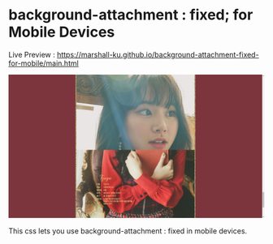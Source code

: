 # background-attachment : fixed; for Mobile Devices

Live Preview : https://marshall-ku.github.io/background-attachment-fixed-for-mobile/main.html

![thumb](./thumb.png)

This css lets you use background-attachment : fixed in mobile devices.
